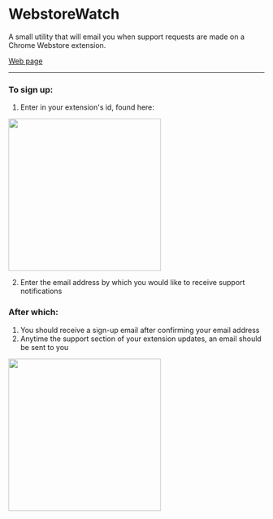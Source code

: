 # WebstoreWatch
A small utility that will email you when support requests are made on a Chrome Webstore extension.

[Web page](https://gmanicus.github.io/WebstoreWatch)

<hr/>

<h3>To sign up:</h3>

1) Enter in your extension's id, found here:
<img src="https://user-images.githubusercontent.com/11013079/212211243-6dbcd0f2-5ac6-48e7-bd03-5208b914aa40.png" height="300px">

2) Enter the email address by which you would like to receive support notifications

<h3>After which:</h3>

1) You should receive a sign-up email after confirming your email address
2) Anytime the support section of your extension updates, an email should be sent to you
<img src="https://user-images.githubusercontent.com/11013079/211720390-8d6a1a2f-d707-4b8a-9a0e-2652456dc3e0.png" height="300px">
